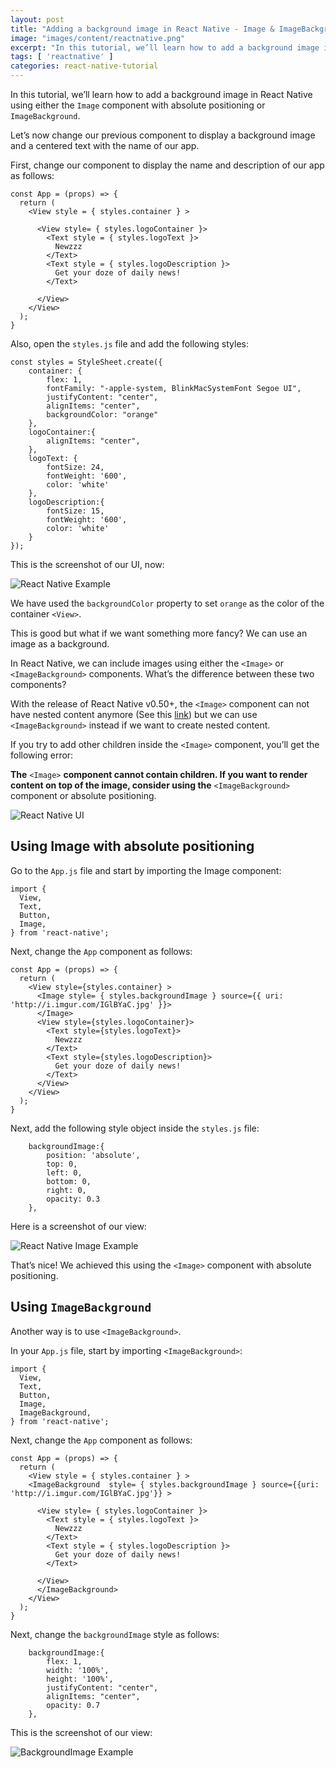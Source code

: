 ```yaml
---
layout: post
title: "Adding a background image in React Native - Image & ImageBackground"
image: "images/content/reactnative.png"
excerpt: "In this tutorial, we’ll learn how to add a background image in React Native using either the Image component with absolute positioning or ImageBackground"
tags: [ 'reactnative' ] 
categories: react-native-tutorial
---
```


In this tutorial, we’ll learn how to add a background image in React Native using either the `Image` component with absolute positioning or `ImageBackground`.

Let’s now change our previous component to display a background image and a centered text with the name of our app.

First, change our component to display the name and description of our app as follows:



    const App = (props) => {
      return (
        <View style = { styles.container } >
                
          <View style= { styles.logoContainer }>
            <Text style = { styles.logoText }>
              Newzzz
            </Text>
            <Text style = { styles.logoDescription }>
              Get your doze of daily news!
            </Text>
            
          </View>
        </View>
      );
    }

Also, open the `styles.js` file and add the following styles:


    const styles = StyleSheet.create({
        container: {
            flex: 1,
            fontFamily: "-apple-system, BlinkMacSystemFont Segoe UI",
            justifyContent: "center",
            alignItems: "center",
            backgroundColor: "orange"
        },
        logoContainer:{
            alignItems: "center",
        },
        logoText: {
            fontSize: 24,
            fontWeight: '600',
            color: 'white'
        },
        logoDescription:{
            fontSize: 15,
            fontWeight: '600',
            color: 'white'
        }
    });


This is the screenshot of our UI, now:


![React Native Example](https://paper-attachments.dropbox.com/s_546E03E6D3AEC752448040541BFE85E713119677F02CAE32E634AD5547D449ED_1565105747267_Screenshot_1565105729.png)


We have used the `backgroundColor` property to set `orange` as the color of the container `<View>`.

This is good but what if we want something more fancy? We can use an image as a background. 

In React Native, we can include images using either the `<Image>` or `<ImageBackground>` components. What’s the difference between these two components?

With the release of React Native v0.50+, the `<Image>` component can not have nested content anymore (See this [link](https://github.com/facebook/react-native/releases/tag/v0.50.0)) but we can use `<ImageBackground>` instead if we want to create nested content. 

If you try to add other children inside the `<Image>` component, you’ll get the following error:

**The** `<Image>` **component cannot contain children. If you want to render content on top of the image, consider using the** `<ImageBackground>` component or absolute positioning.


![React Native UI](https://paper-attachments.dropbox.com/s_546E03E6D3AEC752448040541BFE85E713119677F02CAE32E634AD5547D449ED_1565103752177_Screenshot_1565103624.png)


## Using Image with absolute positioning

Go to the `App.js` file and start by importing the Image component:


    import {
      View,
      Text,
      Button,
      Image,
    } from 'react-native';

Next, change the `App` component as follows:


    const App = (props) => {
      return (
        <View style={styles.container} >
          <Image style= { styles.backgroundImage } source={{ uri: 'http://i.imgur.com/IGlBYaC.jpg' }}>
          </Image>
          <View style={styles.logoContainer}>
            <Text style={styles.logoText}>
              Newzzz
            </Text>
            <Text style={styles.logoDescription}>
              Get your doze of daily news!
            </Text>
          </View>
        </View>
      );
    }

Next, add the following style object inside the `styles.js` file:


        backgroundImage:{
            position: 'absolute',
            top: 0,
            left: 0,
            bottom: 0,
            right: 0,
            opacity: 0.3
        },


Here is a screenshot of our view:

![React Native Image Example](https://paper-attachments.dropbox.com/s_546E03E6D3AEC752448040541BFE85E713119677F02CAE32E634AD5547D449ED_1565108065303_Screenshot_1565108028.png)


That’s nice! We achieved this using the `<Image>` component with absolute positioning. 

## Using `ImageBackground`

Another way is to use `<ImageBackground>`. 

In your `App.js` file, start by importing `<ImageBackground>`:


    import {
      View,
      Text,
      Button,
      Image,
      ImageBackground,
    } from 'react-native';

Next, change the `App` component as follows:


    const App = (props) => {
      return (
        <View style = { styles.container } >
        <ImageBackground  style= { styles.backgroundImage } source={{uri: 'http://i.imgur.com/IGlBYaC.jpg'}} >
                
          <View style= { styles.logoContainer }>
            <Text style = { styles.logoText }>
              Newzzz
            </Text>
            <Text style = { styles.logoDescription }>
              Get your doze of daily news!
            </Text>
            
          </View>
          </ImageBackground>
        </View>
      );
    } 

Next, change the `backgroundImage` style as follows:


        backgroundImage:{
            flex: 1,
            width: '100%',
            height: '100%',
            justifyContent: "center",
            alignItems: "center",
            opacity: 0.7
        },

This is the screenshot of our view:


![BackgroundImage Example](https://paper-attachments.dropbox.com/s_546E03E6D3AEC752448040541BFE85E713119677F02CAE32E634AD5547D449ED_1565108777214_Screenshot_1565108693.png)


